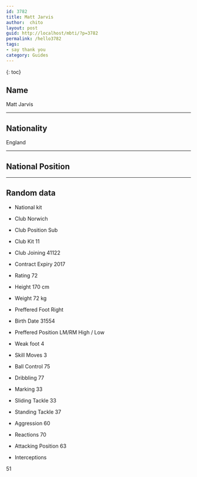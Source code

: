 ```yaml
---
id: 3782
title: Matt Jarvis
author:  chito 
layout: post
guid: http://localhost/mbti/?p=3782
permalink: /hello3782
tags:
- say thank you
category: Guides
---
```



{: toc}


## Name  
Matt Jarvis 

* * *

## Nationality  
England 

* * *

## National Position 

* * *

## Random data 

  * National kit 
  * Club 
Norwich 

  * Club Position 
Sub 

  * Club Kit 
11 

  * Club Joining 
41122 

  * Contract Expiry 
2017 

  * Rating 
72 

  * Height 
170 cm 

  * Weight 
72 kg 

  * Preffered Foot 
Right 

  * Birth Date 
31554 

  * Preffered Position 
LM/RM High / Low 

  * Weak foot 
4 

  * Skill Moves 
3 

  * Ball Control 
75 

  * Dribbling 
77 

  * Marking 
33 

  * Sliding Tackle 
33 

  * Standing Tackle 
37 

  * Aggression 
60 

  * Reactions 
70 

  * Attacking Position 
63 

  * Interceptions 

51</ul>